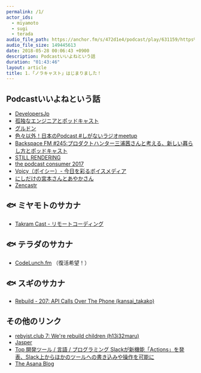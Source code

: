 ```yaml
---
permalink: /1/
actor_ids:
  - miyamoto
  - sugi
  - terada
audio_file_path: https://anchor.fm/s/472d1e4/podcast/play/631159/https%3A%2F%2Fd3ctxlq1ktw2nl.cloudfront.net%2Fproduction%2F2018-4-27%2F2909588-44100-2-b40537ff524e6.mp3
audio_file_size: 149445613
date: 2018-05-28 00:06:43 +0900
description: Podcastいいよねという話
duration: "01:43:46"
layout: article
title: 1.「ノラキャスト」はじまりました！
---
```


## Podcastいいよねという話

- [DevelopersJp](https://www.developersjp.online)
- [孤独なエンジニアとポッドキャスト](https://tech.karappo.net/569)
- [グルドン](https://mstdn.guru/about)
- [色々以外！日本のPodcast #しがないラジオmeetup](https://twitter.com/dskst9/status/999254292367163392/photo/1)
- [Backspace FM #245:プロダクトハンター三浦茜さんと考える、新しい暮らし方とポッドキャスト](http://backspace.fm/episode/245/)
- [STILL RENDERING](https://anchor.fm/stillrendering)
- [the podcast consumer 2017  ](http://www.edisonresearch.com/the-podcast-consumer-2017/)
- [Voicy（ボイシー）- 今日を彩るボイスメディア](https://voicy.jp)
- [にしだけの宮本さんとあやかさん](https://anchor.fm/yahsan2)
- [Zencastr](https://zencastr.com/)

## 🐟 ミヤモトのサカナ

- [Takram Cast - リモートコーディング](https://cast.takram.com/podcast/o8mlztjyqsrv)

## 🐟 テラダのサカナ

- [CodeLunch.fm](http://codelunch.fm) （復活希望！）


## 🐟 スギのサカナ

- [Rebuild - 207: API Calls Over The Phone (kansai_takako)](http://rebuild.fm/207/)

## その他のリンク

- [rebyist.club 7: We're rebuild children (h13i32maru)](https://rubyist.club/7/)
- [Jasper](https://jasperapp.io)
- [Top 開発ツール / 言語 / プログラミング
Slackが新機能「Actions」を発表、Slack上からほかのツールへの書き込みや操作を可能に](https://www.publickey1.jp/blog/18/slackactionsslack.html)
- [The Asana Blog](https://blog.asana.com)
